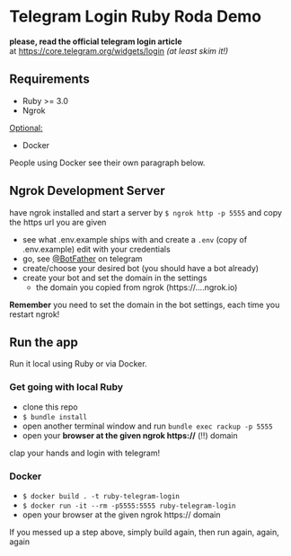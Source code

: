 # Telegram Login Ruby Roda Demo

**please, read the official telegram login article**  
at https://core.telegram.org/widgets/login _(at least skim it!)_

## Requirements

* Ruby >= 3.0
* Ngrok

<u>Optional:</u>

* Docker

People using Docker see their own paragraph below.

## Ngrok Development Server

have ngrok installed and start a server by `$ ngrok http -p 5555` and copy the https url you are given

* see what .env.example ships with and create a `.env` (copy of .env.example) edit with your credentials
* go, see [@BotFather](https://telegram.me/botfather) on telegram
* create/choose your desired bot (you should have a bot already)
* create your bot and set the domain in the settings
  * the domain you copied from ngrok (https://....ngrok.io)

**Remember** you need to set the domain in the bot settings, each time you restart ngrok!

## Run the app

Run it local using Ruby or via Docker.

### Get going with local Ruby

* clone this repo
* `$ bundle install`
* open another terminal window and run `bundle exec rackup -p 5555`
* open your **browser at the given ngrok https://** (‼️) domain

clap your hands and login with telegram!

### Docker

* `$ docker build . -t ruby-telegram-login`
* `$ docker run -it --rm -p5555:5555 ruby-telegram-login`
* open your browser at the given ngrok https:// domain

If you messed up a step above, simply build again, then run again, again, again
